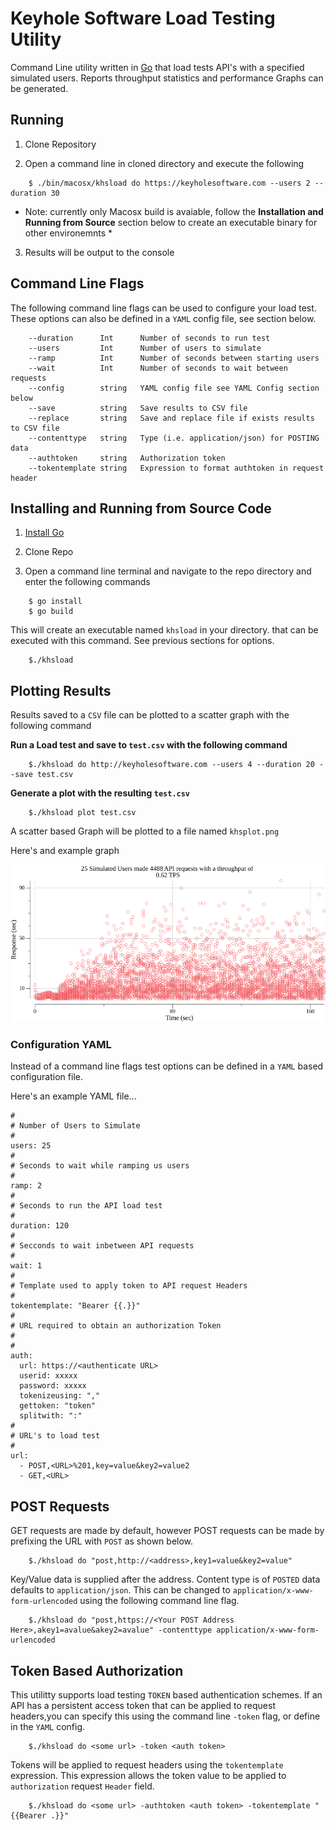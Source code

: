 # Keyhole Software Load Testing Utility

Command Line utility written in [Go](https://go.dev) that load tests API's with a specified simulated users. Reports throughput statistics and performance Graphs can be generated. 

## Running 

1. Clone Repository 

2. Open a command line in cloned directory and execute the following

```
    $ ./bin/macosx/khsload do https://keyholesoftware.com --users 2 --duration 30 
```
* Note: currently only Macosx build is avaiable, follow the __Installation and Running from Source__ section below to create an executable binary for other environemnts * 


3. Results will be output to the console 

## Command Line Flags 

The following command line flags can be used to configure your load test. These options can also be defined in a `YAML` config file, see section below.

```
    --duration      Int      Number of seconds to run test
    --users         Int      Number of users to simulate 
    --ramp          Int      Number of seconds between starting users
    --wait          Int      Number of seconds to wait between requests  
    --config        string   YAML config file see YAML Config section below
    --save          string   Save results to CSV file
    --replace       string   Save and replace file if exists results to CSV file
    --contenttype   string   Type (i.e. application/json) for POSTING data
    --authtoken     string   Authorization token 
    --tokentemplate string   Expression to format authtoken in request header
```
## Installing and Running from Source Code

1. [Install Go](https://go.dev/doc/install) 

2. Clone Repo 

3. Open a command line terminal and navigate to the repo directory and enter the following commands 

```
    $ go install
    $ go build  
```

This will create an executable named `khsload` in your directory. that can be executed with this command. See previous sections for options.

```
    $./khsload 
```

## Plotting Results 

Results saved to a `CSV` file can be plotted to a scatter graph with the following command 

**Run a Load test and save to `test.csv` with the following command**

```
    $./khsload do http://keyholesoftware.com --users 4 --duration 20 --save test.csv 
```

**Generate a plot with the resulting `test.csv`**

```
    $./khsload plot test.csv
```

A scatter based Graph will be plotted to a file named `khsplot.png` 

Here's and example graph

![](khsplot.png)

### Configuration YAML 

Instead of a command line flags test options can be defined in a `YAML` based configuration file. 

Here's an example YAML file...
```
#
# Number of Users to Simulate 
#
users: 25
#
# Seconds to wait while ramping us users
#
ramp: 2
#
# Seconds to run the API load test
#
duration: 120
#
# Secconds to wait inbetween API requests
#
wait: 1
#
# Template used to apply token to API request Headers
#
tokentemplate: "Bearer {{.}}"
#
# URL required to obtain an authorization Token
#
# 
auth:
  url: https://<authenticate URL>
  userid: xxxxx
  password: xxxxx
  tokenizeusing: ","
  gettoken: "token"
  splitwith: ":"
#
# URL's to load test
#
url:
  - POST,<URL>%201,key=value&key2=value2
  - GET,<URL>

```
## POST Requests 
GET requests are made by default, however POST requests can be made by prefixing the URL with `POST` as shown below.

```
    $./khsload do "post,http://<address>,key1=value&key2=value"
```

Key/Value data is supplied after the address. Content type is of `POSTED` data defaults to `application/json`. This can be changed to `application/x-www-form-urlencoded` using the following command line flag.


```
    $./khsload do "post,https://<Your POST Address Here>,akey1=avalue&akey2=avalue" -contenttype application/x-www-form-urlencoded
```


## Token Based Authorization 
This utilitty supports load testing `TOKEN` based authentication schemes. If an API has a persistent access token that can be applied to request headers,you can specify this using the command line `-token` flag, or define in the `YAML` config. 

```
    $./khsload do <some url> -token <auth token>
```

Tokens will be applied to request headers using the `tokentemplate` expression. This expression allows the token value to be applied to `authorization` request `Header`
field. 

``` 
    $./khsload do <some url> -authtoken <auth token> -tokentemplate "{{Bearer .}}"
```










